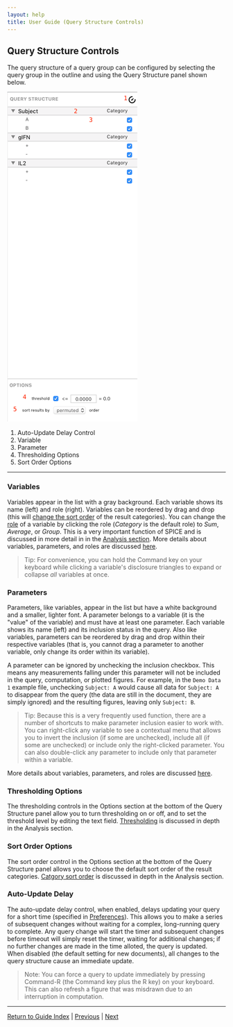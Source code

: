 ```yaml
---
layout: help
title: User Guide (Query Structure Controls)
---
```


## Query Structure Controls

The query structure of a query group can be configured by selecting the query group in the outline and using the Query Structure panel shown below.

![Query Structure Panel](images/querycontrols.png "Query Structure Panel")

1. Auto-Update Delay Control
2. Variable
3. Parameter
4. Thresholding Options
5. Sort Order Options

-----

### Variables

Variables appear in the list with a gray background. Each variable shows its name (left) and role (right). Variables can be reordered by drag and drop (this will [change the sort order](analysis-categoryorder) of the result categories). You can change the [role](guide-variablessparamsroles) of a variable by clicking the role (*Category* is the default role) to *Sum*, *Average*, or *Group*. This is a very important function of SPICE and is discussed in more detail in in the [Analysis section](analysis-summingandaveragingversusgrouping). More details about variables, parameters, and roles are discussed [here](guide-variablesparametersroles).

> Tip: For convenience, you can hold the Command key on your keyboard while clicking a variable's disclosure triangles to expand or collapse *all* variables at once.

### Parameters

Parameters, like variables, appear in the list but have a white background and a smaller, lighter font. A parameter belongs to a variable (it is the "value" of the variable) and must have at least one parameter. Each variable shows its name (left) and its inclusion status in the query. Also like variables, parameters can be reordered by drag and drop within their respective variables (that is, you cannot drag a parameter to another variable, only change its order within its variable).

A parameter can be ignored by unchecking the inclusion checkbox. This means any measurements falling under this parameter will not be included in the query, computation, or plotted figures. For example, in the `Demo Data 1` example file, unchecking `Subject: A` would cause all data for `Subject: A` to disappear from the query (the data are still in the document, they are simply ignored) and the resulting figures, leaving only `Subject: B`.

> Tip: Because this is a very frequently used function, there are a number of shortcuts to make parameter inclusion easier to work with. You can right-click any variable to see a contextual menu that allows you to invert the inclusion (if some are unchecked), include all (if some are unchecked) or include only the right-clicked parameter. You can also double-click any parameter to include only that parameter within a variable.

 More details about variables, parameters, and roles are discussed [here](guide-variablesparametersroles).

### Thresholding Options

The thresholding controls in the Options section at the bottom of the Query Structure panel allow you to turn thresholding on or off, and to set the threshold level by editing the text field. [Thresholding](analisys-thresholding) is discussed in depth in the Analysis section.

### Sort Order Options

The sort order control in the Options section at the bottom of the Query Structure panel allows you to choose the default sort order of the result categories. [Catgory sort order](analysis-categoryorder) is discussed in depth in the Analysis section.

### Auto-Update Delay

The auto-update delay control, when enabled, delays updating your query for a short time (specified in [Preferences](preferences)). This allows you to make a series of subsequent changes without waiting for a complex, long-running query to complete. Any query change will start the timer and subsequent changes before timeout will simply reset the timer, waiting for additional changes; if no further changes are made in the time alloted, the query is updated. When disabled (the default setting for new documents), all changes to the query structure cause an immediate update.

> Note: You can force a query to update immediately by pressing Command-R (the Command key plus the R key) on your keyboard. This can also refresh a figure that was misdrawn due to an interruption in computation.

*****

[Return to Guide Index](guide) | [Previous](guide-managingquerygroups) | [Next](guide-variablessparamsroles)
